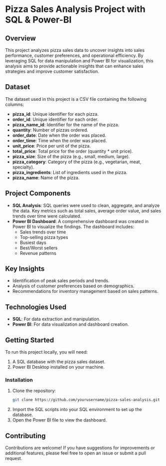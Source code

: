 # Pizza Sales Analysis Project with SQL & Power-BI

## Overview

This project analyzes pizza sales data to uncover insights into sales performance, customer preferences, and operational efficiency. By leveraging SQL for data manipulation and Power BI for visualization, this analysis aims to provide actionable insights that can enhance sales strategies and improve customer satisfaction.

## Dataset

The dataset used in this project is a CSV file containing the following columns:

- **pizza_id**: Unique identifier for each pizza.
- **order_id**: Unique identifier for each order.
- **pizza_name_id**: Identifier for the name of the pizza.
- **quantity**: Number of pizzas ordered.
- **order_date**: Date when the order was placed.
- **order_time**: Time when the order was placed.
- **unit_price**: Price per unit of the pizza.
- **total_price**: Total price for the order (quantity * unit price).
- **pizza_size**: Size of the pizza (e.g., small, medium, large).
- **pizza_category**: Category of the pizza (e.g., vegetarian, meat, specialty).
- **pizza_ingredients**: List of ingredients used in the pizza.
- **pizza_name**: Name of the pizza.

## Project Components

- **SQL Analysis**: SQL queries were used to clean, aggregate, and analyze the data. Key metrics such as total sales, average order value, and sales trends over time were calculated.
- **Power BI Dashboard**: A comprehensive dashboard was created in Power BI to visualize the findings. The dashboard includes:
  - Sales trends over time
  - Top-selling pizza types
  - Busiest days
  - Best/Worst sellers
  - Revenue patterns

## Key Insights

- Identification of peak sales periods and trends.
- Analysis of customer preferences based on demographics.
- Recommendations for inventory management based on sales patterns.

## Technologies Used

- **SQL**: For data extraction and manipulation.
- **Power BI**: For data visualization and dashboard creation.

## Getting Started

To run this project locally, you will need:

1. A SQL database with the pizza sales dataset.
2. Power BI Desktop installed on your machine.

### Installation

1. Clone the repository:
   ```bash
   git clone https://github.com/yourusername/pizza-sales-analysis.git
   ```
2. Import the SQL scripts into your SQL environment to set up the database.
3. Open the Power BI file to view the dashboard.

## Contributing

Contributions are welcome! If you have suggestions for improvements or additional features, please feel free to open an issue or submit a pull request.
